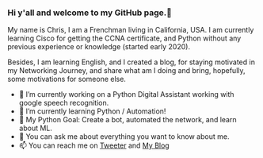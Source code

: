 ### Hi y'all and welcome to my GitHub page.👋

My name is Chris, I am a Frenchman living in California, USA. 
I am currently learning Cisco for getting the CCNA certificate, and Python without any previous experience or knowledge (started early 2020).

Besides, I am learning English, and I created a blog, for staying motivated in my Networking Journey, and share what am I doing and bring, hopefully, some motivations for someone else.

- 🔭 I’m currently working on a Python Digital Assistant working with google speech recognition.
- 🌱 I’m currently learning Python / Automation!
- 🤔 My Python Goal: Create a bot, automated the network, and learn about ML.
- 💬 You can ask me about everything you want to know about me.
- 📫 You can reach me on [Tweeter](https://twitter.com/DedmanRollet) and [My Blog](https://christechjourney.wordpress.com)
